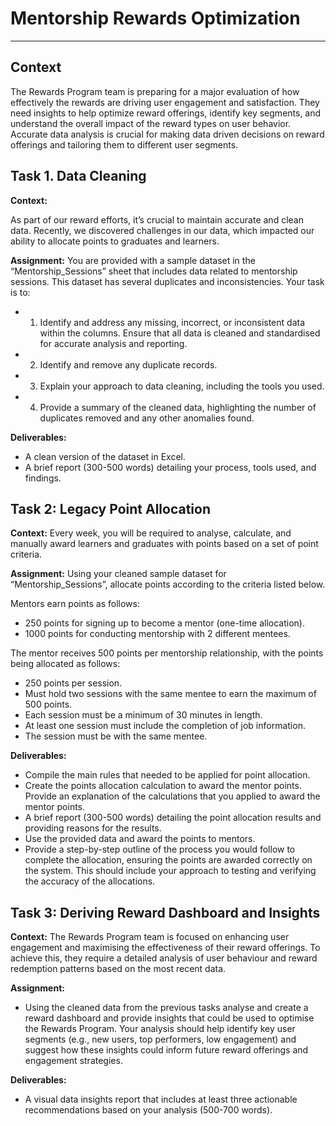 # Mentorship Rewards Optimization
---

## Context
The Rewards Program team is preparing for a major evaluation of how effectively the rewards are driving user engagement and satisfaction. They need insights to help optimize reward offerings, identify key segments, and understand the overall impact of the reward types on user behavior. Accurate data analysis is crucial for making data driven decisions on reward offerings and tailoring them to different user segments.

## Task 1. Data Cleaning

**Context:**

As part of our reward efforts, it’s crucial to maintain accurate and clean data. Recently, we discovered challenges in our data, which impacted our ability to allocate points to graduates and learners.

**Assignment:** You are provided with a sample dataset in the “Mentorship_Sessions” sheet that includes data related to mentorship sessions. This dataset has several duplicates and inconsistencies. Your task is to:

- 1. Identify and address any missing, incorrect, or inconsistent data within the columns. Ensure that all data is cleaned and standardised for accurate analysis and reporting.
- 2. Identify and remove any duplicate records.
- 3. Explain your approach to data cleaning, including the tools you used.
- 4. Provide a summary of the cleaned data, highlighting the number of duplicates removed and any other anomalies found.

**Deliverables:**

- A clean version of the dataset in Excel.
- A brief report (300-500 words) detailing your process, tools used, and findings.

## Task 2: Legacy Point Allocation

**Context:**
Every week, you will be required to analyse, calculate, and manually award learners and graduates with points based on a set of point criteria.

**Assignment:**
Using your cleaned sample dataset for “Mentorship_Sessions”, allocate points according to the criteria listed below. 

Mentors earn points as follows:
- 250 points for signing up to become a mentor (one-time allocation).
- 1000 points for conducting mentorship with 2 different mentees.

The mentor receives 500 points per mentorship relationship, with the points being allocated as follows:
- 250 points per session.
- Must hold two sessions with the same mentee to earn the maximum of 500 points.
- Each session must be a minimum of 30 minutes in length.
- At least one session must include the completion of job information.
- The session must be with the same mentee.

**Deliverables:**
- Compile the main rules that needed to be applied for point allocation.
- Create the points allocation calculation to award the mentor points. Provide an explanation of the calculations that you applied to award the mentor points.
- A brief report (300-500 words) detailing the point allocation results and providing reasons for the results.
- Use the provided data and award the points to mentors.
- Provide a step-by-step outline of the process you would follow to complete the allocation, ensuring the points are awarded correctly on the system. This should include your approach to testing and verifying the accuracy of the allocations.

## Task 3:  Deriving Reward Dashboard and Insights

**Context:**
The Rewards Program team is focused on enhancing user engagement and maximising the effectiveness of their reward offerings. To achieve this, they require a detailed analysis of user behaviour and reward redemption patterns based on the most recent data.

**Assignment:**
- Using the cleaned data from the previous tasks analyse and create a reward dashboard and provide insights that could be used to optimise the Rewards Program. Your analysis should help identify key user segments (e.g., new users, top performers, low engagement) and suggest how these insights could inform future reward offerings and engagement strategies.

**Deliverables:**
- A visual data insights report that includes at least three actionable recommendations based on your analysis (500-700 words).
